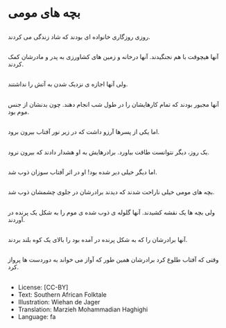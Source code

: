 # بچه های مومی

##
روزی روزگاری خانواده ای بودند که شاد زندگی می کردند.

##
آنها هیچوقت با هم نجنگیدند. آنها درخانه و زمین های کشاورزی به پدر و مادرشان کمک کردند.

##
ولی آنها اجازه ی نزدیک شدن به آتش را نداشتند.

##
آنها مجبور بودند که تمام کارهایشان را در طول شب انجام دهند. چون بدنشان از جنس موم بود.

##
اما یکی از پسرها آرزو داشت که در زیر نور آفتاب بیرون برود.

##
یک روز، دیگر نتوانست طاقت بیاورد. برادرهایش به او هشدار دادند که بیرون نرود.

##
اما دیگر خیلی دیر شده بود! او در اثر آفتاب سوزان ذوب شد.

##
بچه های مومی خیلی ناراحت شدند که دیدند برادرشان در جلوی چشمشان ذوب شد.

##
ولی بچه ها یک نقشه کشیدند. آنها گلوله ی ذوب شده ی موم را به شکل یک پرنده در آوردند.

##
آنها برادرشان را که به شکل پرنده در آمده بود را بالای یک کوه بلند بردند.

##
وقتی که آفتاب طلوع کرد برادرشان همین طور که آواز می خواند به دوردست ها پرواز کرد.

##
* License: [CC-BY]
* Text: Southern African Folktale
* Illustration: Wiehan de Jager
* Translation: Marzieh Mohammadian Haghighi
* Language: fa
